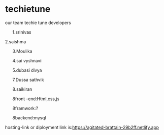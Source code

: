 # techietune
our team techie tune developers
<ul>1.srinivas</ul
<ul>2.saishma</ul>
<ul>3.Moulika</ul>
<ul>4.sai vyshnavi</ul>
<ul>5.dubasi divya</ul>
<ul>7.Dussa sathvik</ul>
<ul>8.saikiran</ul>


<ul>8front -end:Html,css,js</ul>
<ul>8framwork:?</ul>
<ul>8backend:mysql</ul>


hosting-link  or diployment link is:https://agitated-brattain-29b2ff.netlify.app
